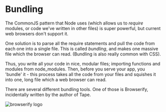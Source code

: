 # Bundling

The CommonJS pattern that Node uses (which allows us to _require_ modules, or code we've written in other files) is super powerful, but current web browsers don't support it.

One solution is to parse all the require statements and pull the code from each one into a single file. This is called _bundling_, and makes one massive file which the browser can read. (Bundling is also really common with CSS).

Thus, you write all your code in nice, modular files; importing functions and modules from node_modules. Then, before you serve your app, you 'bundle' it - this process takes all the code from your files and squishes it into one, long file which a web browser can read.

There are several different bundling tools. One of those is Browserify, incidentally written by the author of Tape.

![browserify logo](https://camo.githubusercontent.com/e19e230a9371a44a2eeb484b83ff4fcf8c824cf7/687474703a2f2f737562737461636b2e6e65742f696d616765732f62726f777365726966795f6c6f676f2e706e67)

